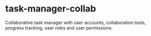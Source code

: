 # task-manager-collab
Collaborative task manager with user accounts, collaboration tools, progress tracking, user roles and user permissions.
